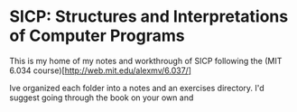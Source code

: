 # SICP: Structures and Interpretations of Computer Programs

This is my home of my notes and workthrough of SICP following the (MIT 6.034 course)[http://web.mit.edu/alexmv/6.037/]

Ive organized each folder into a notes and an exercises directory. I'd suggest
going through the book on your own and 

